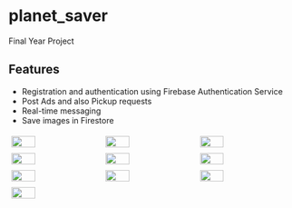 <style>
  .image-row {
    display: flex;
    flex-wrap: wrap;
  }
  .image-row img {
    margin: 5px;
    width: calc(33% - 10px); /* Adjust the width as needed */
  }
</style>

# planet_saver

Final Year Project

## Features
- Registration and authentication using Firebase Authentication Service
- Post Ads and also Pickup requests
- Real-time messaging
- Save images in Firestore

<div class="image-row">
  <img src="https://github.com/sandei-travolta/planet_saver/blob/master/screenshots/IMG-20240616-WA0004.jpg">
  <img src="https://github.com/sandei-travolta/planet_saver/blob/master/screenshots/IMG-20240616-WA0005.jpg">
  <img src="https://github.com/sandei-travolta/planet_saver/blob/master/screenshots/IMG-20240616-WA0006.jpg">
  <img src="https://github.com/sandei-travolta/planet_saver/blob/master/screenshots/IMG-20240616-WA0007.jpg">
  <img src="https://github.com/sandei-travolta/planet_saver/blob/master/screenshots/IMG-20240616-WA0008.jpg">
  <img src="https://github.com/sandei-travolta/planet_saver/blob/master/screenshots/IMG-20240616-WA0009.jpg">
  <img src="https://github.com/sandei-travolta/planet_saver/blob/master/screenshots/IMG-20240616-WA0010.jpg">
  <img src="https://github.com/sandei-travolta/planet_saver/blob/master/screenshots/IMG-20240616-WA0011.jpg">
  <img src="https://github.com/sandei-travolta/planet_saver/blob/master/screenshots/IMG-20240616-WA0012.jpg">
  <img src="https://github.com/sandei-travolta/planet_saver/blob/master/screenshots/IMG-20240616-WA0013.jpg">
</div>
